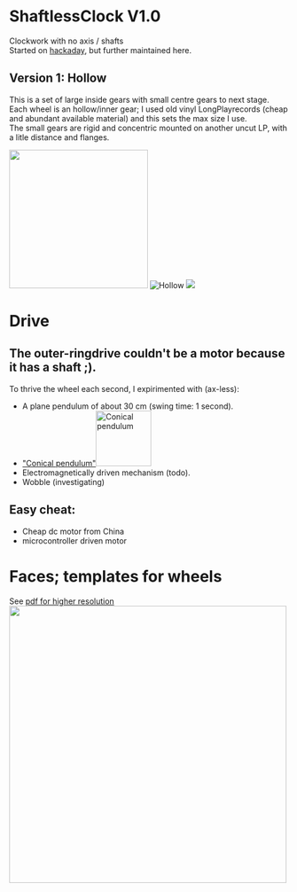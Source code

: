# ShaftlessClock V1.0
Clockwork with no axis / shafts  
Started on [hackaday](https://hackaday.io/project/196036/details/), but further maintained here.

## Version 1: Hollow 
This is a set of large inside gears with small centre gears to next stage.   
Each wheel is an hollow/inner gear; I used old vinyl LongPlayrecords (cheap and abundant available material) and this sets the max size I use.  
The small gears are rigid and concentric mounted on another uncut LP, with a litle distance and flanges.  

<img src="https://github.com/gitAjjk/Klok/blob/main/img/ratiosHollow.svg" width="250">  ![Hollow](https://github.com/gitAjjk/Klok/blob/main/img/Hollow.png)  <img src="https://github.com/gitAjjk/Klok/blob/main/img/assyTDside.jpg" hight="6550">

# Drive
## The outer-ringdrive couldn't be a motor because it has a shaft ;).  
To thrive the wheel each second, I expirimented with (ax-less):  
- A plane pendulum of about 30 cm (swing time: 1 second).
- ["Conical pendulum"](https://en.wikipedia.org/wiki/Conical_pendulum)<img src="https://upload.wikimedia.org/wikipedia/commons/thumb/5/53/Conical_pendulum.svg/375px-Conical_pendulum.svg.png" alt="Conical pendulum" width="100">  
- Electromagnetically driven mechanism (todo).
- Wobble (investigating)  

## Easy cheat:  
- Cheap dc motor from China
- microcontroller driven motor

# Faces; templates for wheels
See [pdf for higher resolution ](https://github.com/gitAjjk/ShaftlessClockV1-Pub/blob/main/img/faces%20NL.pdf)  
<img src="https://github.com/gitAjjk/ShaftlessClockV1-Pub/blob/main/img/faces%20NL~.jpg" width="500">
